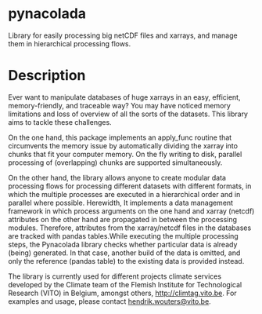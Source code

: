 # pynacolada
Library for easily processing big netCDF files and xarrays, and manage them in
hierarchical processing flows.

# Description
Ever want to manipulate databases of huge xarrays in an easy,
efficient, memory-friendly, and traceable way? You may have noticed memory
limitations and loss of overview of all the sorts of the datasets.  This
library aims to tackle these challenges.

On the one hand, this package implements an apply_func routine that circumvents
the memory issue by automatically dividing the xarray into chunks that fit your
computer memory. On the fly writing to disk, parallel processing of
(overlapping) chunks are supported simultaneously.

On the other hand, the library allows anyone to create modular data processing flows
for processing different datasets with different formats, in which the multiple
processes are executed in a hierarchical order and in parallel where possible.
Herewidth, It implements a data management framework in which process arguments
on the one hand and xarray (netcdf) attributes on the other hand are propagated
in between the processing modules.  Therefore, attributes from the
xarray/netcdf files in the databases are tracked with pandas tables.While
executing the multiple processing steps, the Pynacolada library checks whether
particular data is already (being) generated.  In that case, another build of
the data is omitted, and only the reference (pandas table) to the existing data
is provided instead.

The library is currently used for different projects climate services developed
by the Climate team of the Flemish Institute for Technological Research (VITO)
in Belgium, amongst others, http://climtag.vito.be. For examples and usage, please
contact hendrik.wouters@vito.be.


